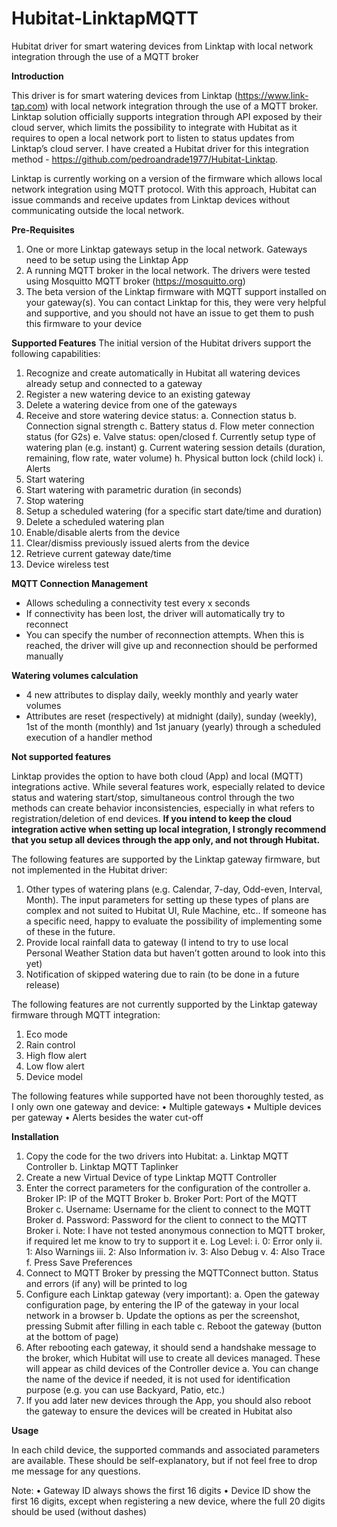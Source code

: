 # Hubitat-LinktapMQTT
Hubitat driver for smart watering devices from Linktap with local network integration through the use of a MQTT broker

**Introduction**

This driver is for smart watering devices from Linktap (https://www.link-tap.com) with local network integration through the use of a MQTT broker.
Linktap solution officially supports integration through API exposed by their cloud server, which limits the possibility to integrate with Hubitat as it requires to open a local network port to listen to status updates from Linktap’s cloud server. I have created a Hubitat driver for this integration method - https://github.com/pedroandrade1977/Hubitat-Linktap.

Linktap is currently working on a version of the firmware which allows local network integration using MQTT protocol. With this approach, Hubitat can issue commands and receive updates from Linktap devices without communicating outside the local network.


**Pre-Requisites**

1.	One or more Linktap gateways setup in the local network. Gateways need to be setup using the Linktap App
2.	A running MQTT broker in the local network. The drivers were tested using Mosquitto MQTT broker (https://mosquitto.org)
3.	The beta version of the Linktap firmware with MQTT support installed on your gateway(s). You can contact Linktap for this, they were very helpful and supportive, and you should not have an issue to get them to push this firmware to your device


**Supported Features**
The initial version of the Hubitat drivers support the following capabilities:
1.	Recognize and create automatically in Hubitat all watering devices already setup and connected to a gateway
2.	Register a new watering device to an existing gateway
3.	Delete a watering device from one of the gateways
4.	Receive and store watering device status:
    a.	Connection status
    b.	Connection signal strength
    c.	Battery status
    d.	Flow meter connection status (for G2s)
    e.	Valve status: open/closed
    f.	Currently setup type of watering plan (e.g. instant)
    g.	Current watering session details (duration, remaining, flow rate, water volume)
    h.	Physical button lock (child lock)
    i.	Alerts
5.	Start watering
6.	Start watering with parametric duration (in seconds)
7.	Stop watering
8.	Setup a scheduled watering (for a specific start date/time and duration)
9.	Delete a scheduled watering plan
10.	Enable/disable alerts from the device
11.	Clear/dismiss previously issued alerts from the device
12.	Retrieve current gateway date/time
13.	Device wireless test

**MQTT Connection Management**
- Allows scheduling a connectivity test every x seconds
- If connectivity has been lost, the driver will automatically try to reconnect
- You can specify the number of reconnection attempts. When this is reached, the driver will give up and reconnection should be performed manually

**Watering volumes calculation**
- 4 new attributes to display daily, weekly monthly and yearly water volumes
- Attributes are reset (respectively) at midnight (daily), sunday (weekly), 1st of the month (monthly) and 1st january (yearly) through a scheduled execution of a handler method

**Not supported features**

Linktap provides the option to have both cloud (App) and local (MQTT) integrations active. While several features work, especially related to device status and watering start/stop, simultaneous control through the two methods can create behavior inconsistencies, especially in what refers to registration/deletion of end devices. **If you intend to keep the cloud integration active when setting up local integration, I strongly recommend that you setup all devices through the app only, and not through Hubitat.**

The following features are supported by the Linktap gateway firmware, but not implemented in the Hubitat driver:
1.	Other types of watering plans (e.g. Calendar, 7-day, Odd-even, Interval, Month). The input parameters for setting up these types of plans are complex and not suited to Hubitat UI, Rule Machine, etc.. If someone has a specific need, happy to evaluate the possibility of implementing some of these in the future.
2.	Provide local rainfall data to gateway (I intend to try to use local Personal Weather Station data but haven’t gotten around to look into this yet)
3.	Notification of skipped watering due to rain (to be done in a future release)

The following features are not currently supported by the Linktap gateway firmware through MQTT integration:
1.	Eco mode
2.	Rain control
3.	High flow alert
4.	Low flow alert
5.	Device model

The following features while supported have not been thoroughly tested, as I only own one gateway and device:
  •	Multiple gateways
  •	Multiple devices per gateway
  •	Alerts besides the water cut-off


**Installation**

1.	Copy the code for the two drivers into Hubitat:
a.	Linktap MQTT Controller
b.	Linktap MQTT Taplinker
2.	Create a new Virtual Device of type Linktap MQTT Controller
3.	Enter the correct parameters for the configuration of the controller
    a.	Broker IP: IP of the MQTT Broker
    b.	Broker Port: Port of the MQTT Broker
    c.	Username: Username for the client to connect to the MQTT Broker
    d.	Password: Password for the client to connect to the MQTT Broker
      i.	Note: I have not tested anonymous connection to MQTT broker, if required let me know to try to support it
    e.	Log Level:
      i.	0: Error only
      ii.	1: Also Warnings
      iii.	2: Also Information
      iv.	3: Also Debug
      v.	4: Also Trace
    f.	Press Save Preferences
4.	Connect to MQTT Broker by pressing the MQTTConnect button. Status and errors (if any) will be printed to log
5.	Configure each Linktap gateway (very important):
    a.	Open the gateway configuration page, by entering the IP of the gateway in your local network in a browser
    b.	Update the options as per the screenshot, pressing Submit after filling in each table
    c.	Reboot the gateway (button at the bottom of page)
6.	After rebooting each gateway, it should send a handshake message to the broker, which Hubitat will use to create all devices managed. These will appear as child devices of the Controller device
    a.	You can change the name of the device if needed, it is not used for identification purpose (e.g. you can use Backyard, Patio, etc.)
7.	If you add later new devices through the App, you should also reboot the gateway to ensure the devices will be created in Hubitat also


**Usage**

In each child device, the supported commands and associated parameters are available. These should be self-explanatory, but if not feel free to drop me message  for any questions.

Note:
  •	Gateway ID always shows the first 16 digits
  •	Device ID show the first 16 digits, except when registering a new device, where the full 20 digits should be used (without dashes)
